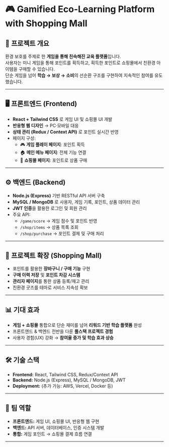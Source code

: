 # 🎮 Gamified Eco-Learning Platform with Shopping Mall

## 📌 프로젝트 개요
환경 보호를 주제로 한 **게임을 통해 친숙해진 교육 플랫폼**입니다.  
사용자는 미니 게임을 통해 포인트를 획득하고, 획득한 포인트로 쇼핑몰에서 친환경 아이템을 구매할 수 있습니다.  
단순 게임을 넘어 **학습 → 보상 → 소비**의 선순환 구조를 구현하여 지속적인 참여를 유도했습니다.

---

## 🖥️ 프론트엔드 (Frontend)
- **React + Tailwind CSS** 로 게임 UI 및 쇼핑몰 UI 개발
- **반응형 웹 디자인** → PC·모바일 대응
- **상태 관리 (Redux / Context API)** 로 포인트 실시간 반영
- 페이지 구성:
  - 🎮 **게임 플레이 페이지**: 포인트 획득
  - 🏠 **메인 메뉴 페이지**: 전체 기능 연결
  - 🛒 **쇼핑몰 페이지**: 포인트로 상품 구매

---

## ⚙️ 백엔드 (Backend)
- **Node.js (Express)** 기반 RESTful API 서버 구축
- **MySQL / MongoDB** 로 사용자, 게임 기록, 포인트, 상품 데이터 관리
- **JWT 인증**을 활용한 로그인 및 회원 관리
- 주요 API:
  - `/game/score` → 게임 점수 및 포인트 반영
  - `/shop/items` → 상품 목록 조회
  - `/shop/purchase` → 포인트 결제 및 구매 처리

---

## 🛒 프로젝트 확장 (Shopping Mall)
- 포인트를 활용한 **장바구니 / 구매 기능** 구현
- **구매 이력 저장** 및 **포인트 차감 시스템**
- **관리자 페이지**를 통한 상품 등록/재고 관리
- 친환경 굿즈를 테마로 서비스 지속성 확보

---

## 📊 기대 효과
- **게임 + 쇼핑몰** 통합으로 단순 재미를 넘어 **리워드 기반 학습 플랫폼** 완성
- 프론트엔드 & 백엔드 전반을 다룬 **풀스택 프로젝트 경험**
- 사용자 경험(UX) 강화 → **참여율 증가 및 학습 효과 상승**

---

## 🛠️ 기술 스택
- **Frontend:** React, Tailwind CSS, Redux/Context API  
- **Backend:** Node.js (Express), MySQL / MongoDB, JWT  
- **Deployment:** (추가 가능: AWS, Vercel, Docker 등)  

---

## 👥 팀 역할
- **프론트엔드:** 게임 UI, 쇼핑몰 UI, 반응형 웹 구현  
- **백엔드:** API 서버, 데이터베이스, 인증 시스템 개발  
- **통합:** 게임 포인트 → 쇼핑몰 결제 흐름 연결  

---
